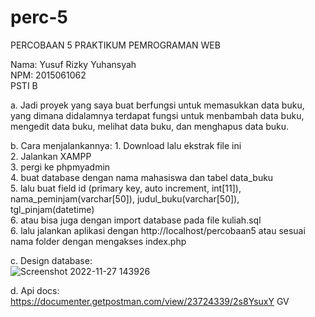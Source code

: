 # perc-5
PERCOBAAN 5 PRAKTIKUM PEMROGRAMAN WEB

Nama: Yusuf Rizky Yuhansyah <br />
NPM: 2015061062 <br /> 
PSTI B <br />

a.  Jadi proyek yang saya buat berfungsi untuk memasukkan data buku, yang dimana didalamnya terdapat fungsi untuk menbambah data buku, mengedit data buku, melihat data buku, dan menghapus data buku.

b.  Cara menjalankannya:
    1.  Download lalu ekstrak file ini <br />
    2.  Jalankan XAMPP <br />
    3.  pergi ke phpmyadmin <br />
    4.  buat database dengan nama mahasiswa dan tabel data_buku <br /> 
    5.  lalu buat field id (primary key, auto increment, int[11]), nama_peminjam(varchar[50]), judul_buku(varchar[50]), tgl_pinjam(datetime) <br />
    6.  atau bisa juga dengan import database pada file kuliah.sql <br /> 
    6.  lalu jalankan aplikasi dengan http://localhost/percobaan5 atau sesuai nama folder dengan mengakses index.php <br />

c.  Design database: <br />
    ![Screenshot 2022-11-27 143926](https://user-images.githubusercontent.com/79205130/204124436-86d52eb8-5bf3-44c2-a8ca-92b9f8bdfdba.png)

d.  Api docs: <br />
https://documenter.getpostman.com/view/23724339/2s8YsuxY GV
